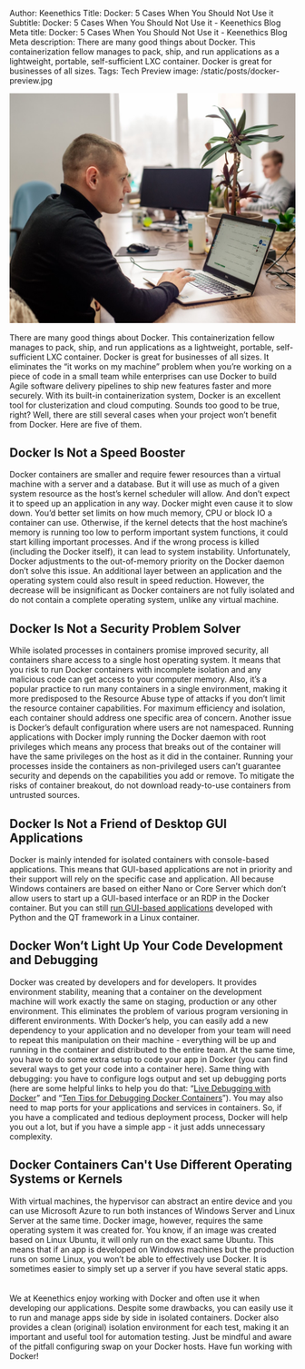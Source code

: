 Author: Keenethics
Title: Docker: 5 Cases When You Should Not Use it
Subtitle: Docker: 5 Cases When You Should Not Use it - Keenethics Blog
Meta title: Docker: 5 Cases When You Should Not Use it - Keenethics Blog
Meta description: There are many good things about Docker. This containerization fellow manages to pack, ship, and run applications as a lightweight, portable, self-sufficient LXC container. Docker is great for businesses of all sizes.
Tags: Tech
Preview image: /static/posts/docker-preview.jpg

![Heroes](/static/posts/docker-in-article.jpg)

There are many good things about Docker. This containerization fellow manages to pack, ship, and run applications as a lightweight, portable, self-sufficient LXC container. Docker is great for businesses of all sizes. It eliminates the “it works on my machine” problem when you’re working on a piece of code in a small team while enterprises can use Docker to build Agile software delivery pipelines to ship new features faster and more securely. With its built-in containerization system, Docker is an excellent tool for clusterization and cloud computing. Sounds too good to be true, right? Well, there are still several cases when your project won’t benefit from Docker. Here are five of them.

## Docker Is Not a Speed Booster

Docker containers are smaller and require fewer resources than a virtual machine with a server and a database. But it will use as much of a given system resource as the host’s kernel scheduler will allow. And don’t expect it to speed up an application in any way. Docker might even cause it to slow down. You’d better set limits on how much memory, CPU or block IO a container can use. Otherwise, if the kernel detects that the host machine’s memory is running too low to perform important system functions, it could start killing important processes. And if the wrong process is killed (including the Docker itself), it can lead to system instability. Unfortunately, Docker adjustments to the out-of-memory priority on the Docker daemon don’t solve this issue.
An additional layer between an application and the operating system could also result in speed reduction. However, the decrease will be insignificant as Docker containers are not fully isolated and do not contain a complete operating system, unlike any virtual machine.

## Docker Is Not a Security Problem Solver

While isolated processes in containers promise improved security, all containers share access to a single host operating system. It means that you risk to run Docker containers with incomplete isolation and any malicious code can get access to your computer memory. Αlso, it’s a popular practice to run many containers in a single environment, making it more predisposed to the Resource Abuse type of attacks if you don’t limit the resource container capabilities. For maximum efficiency and isolation, each container should address one specific area of concern.
Another issue is Docker’s default configuration where users are not namespaced. Running applications with Docker imply running the Docker daemon with root privileges which means any process that breaks out of the container will have the same privileges on the host as it did in the container. Running your processes inside the containers as non-privileged users can’t guarantee security and depends on the capabilities you add or remove. To mitigate the risks of container breakout, do not download ready-to-use containers from untrusted sources.

## Docker Is Not a Friend of Desktop GUI Applications

Docker is mainly intended for isolated containers with console-based applications. This means that GUI-based applications are not in priority and their support will rely on the specific case and application. All because Windows containers are based on either Nano or Core Server which don’t allow users to start up a GUI-based interface or an RDP in the Docker container. But you can still [run GUI-based applications](https://www.facebook.com/flx/warn/?u=https%3A%2F%2Fhub.docker.com%2Fr%2Ftzutalin%2Fpy2qt4%2F&h=ATN_JcyXEy9xgHOGoIW5S2JnYxGP6E_xKm1I8UMqETY0Ie1rmZvusyW91v-7pcJakkmq1O6UOtkv8pezX5zxofLbJRby6TFB1ObHsHCeMi8abfA0_Bh2-7Gv61lnTZVVKk5sdrXPujcQuEQ) developed with Python and the QT framework in a Linux container.

## Docker Won’t Light Up Your Code Development and Debugging

Docker was created by developers and for developers. It provides environment stability, meaning that a container on the development machine will work exactly the same on staging, production or any other environment. This eliminates the problem of various program versioning in different environments. With Docker’s help, you can easily add a new dependency to your application and no developer from your team will need to repeat this manipulation on their machine - everything will be up and running in the container and distributed to the entire team. At the same time, you have to do some extra setup to code your app in Docker (you can find several ways to get your code into a container here). Same thing with debugging: you have to configure logs output and set up debugging ports (here are some helpful links to help you do that: “[Live Debugging with Docker](https://blog.docker.com/2016/07/live-debugging-docker/)” and “[Ten Tips for Debugging Docker Containers](https://medium.com/@betz.mark/ten-tips-for-debugging-docker-containers-cde4da841a1d)”). You may also need to map ports for your applications and services in containers. So, if you have a complicated and tedious deployment process, Docker will help you out a lot, but if you have a simple app - it just adds unnecessary complexity.

## Docker Containers Can't Use Different Operating Systems or Kernels

With virtual machines, the hypervisor can abstract an entire device and you can use Microsoft Azure to run both instances of Windows Server and Linux Server at the same time. 
Docker image, however, requires the same operating system it was created for. You know, if an image was created based on Linux Ubuntu, it will only run on the exact same Ubuntu. This means that if an app is developed on Windows machines but the production runs on some Linux, you won’t be able to effectively use Docker. It is sometimes easier to simply set up a server if you have several static apps.

<p style="margin-top: 35px;">We at Keenethics enjoy working with Docker and often use it when developing our applications. Despite some drawbacks, you can easily use it to run and manage apps side by side in isolated containers. Docker also provides a clean (original) isolation environment for each test, making it an important and useful tool for automation testing. Just be mindful and aware of the pitfall configuring swap on your Docker hosts. Have fun working with Docker!</p>